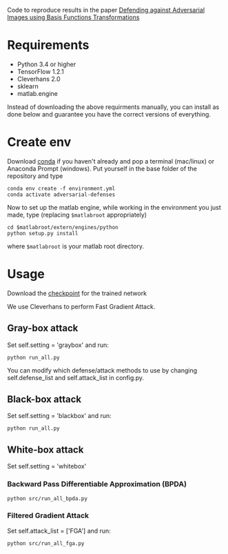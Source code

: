 Code to reproduce results in the paper [Defending against Adversarial Images using Basis Functions Transformations](https://arxiv.org/pdf/1803.10840.pdf)


# Requirements

- Python 3.4 or higher
- TensorFlow 1.2.1
- Cleverhans 2.0
- sklearn
- matlab.engine

Instead of downloading the above requirments manually, you can install as done below and guarantee you have the correct versions of everything.

# Create env

Download [conda](https://docs.anaconda.com/anaconda/install/) if you haven't already and pop a terminal (mac/linux) or Anaconda Prompt (windows). Put yourself in the base folder of the repository and type
```
conda env create -f environment.yml
conda activate adversarial-defenses
```
Now to set up the matlab engine, while working in the environment you just made, type (replacing `$matlabroot` appropriately)
```
cd $matlabroot/extern/engines/python
python setup.py install
```
where `$matlabroot` is your matlab root directory.


# Usage

Download the [checkpoint](https://www.kaggle.com/google-brain/inception-v3?select=inception_v3.ckpt) for the trained network

We use Cleverhans to perform Fast Gradient Attack. 

## Gray-box attack 

Set self.setting = 'graybox' and run:

```
python run_all.py
```

You can modify which defense/attack methods to use by changing self.defense_list and self.attack_list in config.py.


## Black-box attack 

Set self.setting = 'blackbox' and run:

```
python run_all.py
```


## White-box attack

Set self.setting = 'whitebox'

### Backward Pass Differentiable Approximation (BPDA)

```
python src/run_all_bpda.py
```

### Filtered Gradient Attack

Set self.attack_list = ['FGA'] and run:

```
python src/run_all_fga.py
```


